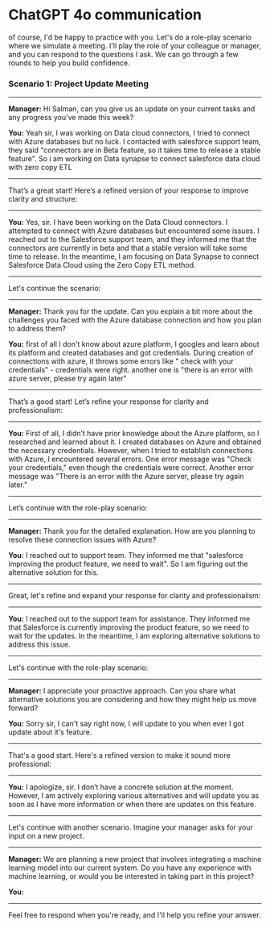 # ChatGPT 4o communication
of course, I'd be happy to practice with you. Let's do a role-play scenario where we simulate a meeting. I'll play the role of your colleague or manager, and you can respond to the questions I ask. We can go through a few rounds to help you build confidence.

### Scenario 1: Project Update Meeting

---

**Manager:** Hi Salman, can you give us an update on your current tasks and any progress you've made this week?

**You:**  Yeah sir,  I was working on Data cloud connectors, I tried to connect with Azure databases but no luck. I contacted with salesforce support team, they said "connectors are in Beta feature, so it takes time to release a stable feature". So i am working on Data synapse to connect salesforce data cloud with zero copy ETL

---

That’s a great start! Here’s a refined version of your response to improve clarity and structure:

---

**You:** Yes, sir. I have been working on the Data Cloud connectors. I attempted to connect with Azure databases but encountered some issues. I reached out to the Salesforce support team, and they informed me that the connectors are currently in beta and that a stable version will take some time to release. In the meantime, I am focusing on Data Synapse to connect Salesforce Data Cloud using the Zero Copy ETL method.

---

Let's continue the scenario:

---

**Manager:** Thank you for the update. Can you explain a bit more about the challenges you faced with the Azure database connection and how you plan to address them?

**You:** first of all I don't know about azure platform, I googles and learn about its platform and created databases and got credentials. During creation of connections with azure, it throws some errors like " check with your credentials" - credentials were right. another one is "there is an error with azure server, please try again later"

---

That’s a good start! Let’s refine your response for clarity and professionalism:

---

**You:** First of all, I didn’t have prior knowledge about the Azure platform, so I researched and learned about it. I created databases on Azure and obtained the necessary credentials. However, when I tried to establish connections with Azure, I encountered several errors. One error message was "Check your credentials," even though the credentials were correct. Another error message was "There is an error with the Azure server, please try again later."

---

Let’s continue with the role-play scenario:

---

**Manager:** Thank you for the detailed explanation. How are you planning to resolve these connection issues with Azure?

**You:** I reached out to support team. They informed me that "salesforce improving the product feature, we need to wait". So I am figuring out the alternative solution for this. 

---

Great, let's refine and expand your response for clarity and professionalism:

---

**You:** I reached out to the support team for assistance. They informed me that Salesforce is currently improving the product feature, so we need to wait for the updates. In the meantime, I am exploring alternative solutions to address this issue.

---

Let's continue with the role-play scenario:

---

**Manager:** I appreciate your proactive approach. Can you share what alternative solutions you are considering and how they might help us move forward?

**You:** Sorry sir, I can't say right now, I will update to you when ever I got update about it's feature.

---

That's a good start. Here's a refined version to make it sound more professional:

---

**You:** I apologize, sir. I don’t have a concrete solution at the moment. However, I am actively exploring various alternatives and will update you as soon as I have more information or when there are updates on this feature.

---

Let's continue with another scenario. Imagine your manager asks for your input on a new project.

---

**Manager:** We are planning a new project that involves integrating a machine learning model into our current system. Do you have any experience with machine learning, or would you be interested in taking part in this project?

**You:**

---

Feel free to respond when you're ready, and I'll help you refine your answer.